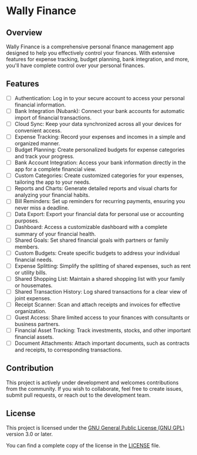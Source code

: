 # Wally Finance

## Overview
Wally Finance is a comprehensive personal finance management app designed to help you effectively control your finances. With extensive features for expense tracking, budget planning, bank integration, and more, you'll have complete control over your personal finances.

## Features

- [ ] Authentication: Log in to your secure account to access your personal financial information.
- [ ] Bank Integration (Nubank): Connect your bank accounts for automatic import of financial transactions.
- [ ] Cloud Sync: Keep your data synchronized across all your devices for convenient access.
- [ ] Expense Tracking: Record your expenses and incomes in a simple and organized manner.
- [ ] Budget Planning: Create personalized budgets for expense categories and track your progress.
- [ ] Bank Account Integration: Access your bank information directly in the app for a complete financial view.
- [ ] Custom Categories: Create customized categories for your expenses, tailoring the app to your needs.
- [ ] Reports and Charts: Generate detailed reports and visual charts for analyzing your financial habits.
- [ ] Bill Reminders: Set up reminders for recurring payments, ensuring you never miss a deadline.
- [ ] Data Export: Export your financial data for personal use or accounting purposes.
- [ ] Dashboard: Access a customizable dashboard with a complete summary of your financial health.
- [ ] Shared Goals: Set shared financial goals with partners or family members.
- [ ] Custom Budgets: Create specific budgets to address your individual financial needs.
- [ ] Expense Splitting: Simplify the splitting of shared expenses, such as rent or utility bills.
- [ ] Shared Shopping List: Maintain a shared shopping list with your family or housemates.
- [ ] Shared Transaction History: Log shared transactions for a clear view of joint expenses.
- [ ] Receipt Scanner: Scan and attach receipts and invoices for effective organization.
- [ ] Guest Access: Share limited access to your finances with consultants or business partners.
- [ ] Financial Asset Tracking: Track investments, stocks, and other important financial assets.
- [ ] Document Attachments: Attach important documents, such as contracts and receipts, to corresponding transactions.

## Contribution
This project is actively under development and welcomes contributions from the community. If you wish to collaborate, feel free to create issues, submit pull requests, or reach out to the development team.

## License
This project is licensed under the [GNU General Public License (GNU GPL)](https://www.gnu.org/licenses/gpl-3.0.html) version 3.0 or later.

You can find a complete copy of the license in the [LICENSE](LICENSE) file.
